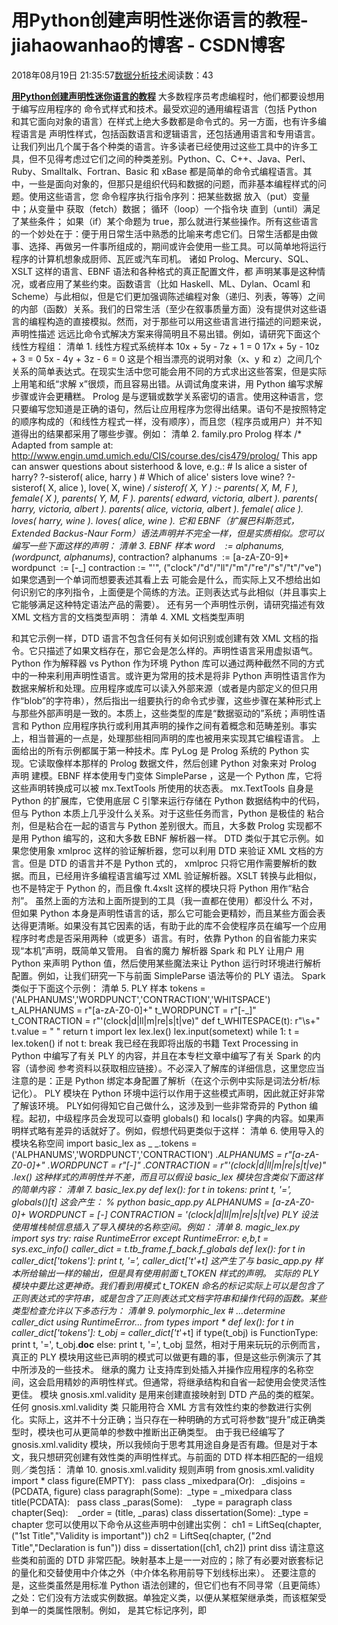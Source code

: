 
# 用Python创建声明性迷你语言的教程​​​​​​​ - jiahaowanhao的博客 - CSDN博客


2018年08月19日 21:35:57[数据分析技术](https://me.csdn.net/jiahaowanhao)阅读数：43


**[用Python创建声明性迷你语言的教程](http://cda.pinggu.org/view/26415.html)**
大多数程序员考虑编程时，他们都要设想用于编写应用程序的 命令式样式和技术。最受欢迎的通用编程语言（包括 Python 和其它面向对象的语言）在样式上绝大多数都是命令式的。另一方面，也有许多编程语言是 声明性样式，包括函数语言和逻辑语言，还包括通用语言和专用语言。
让我们列出几个属于各个种类的语言。许多读者已经使用过这些工具中的许多工具，但不见得考虑过它们之间的种类差别。Python、C、C++、Java、Perl、Ruby、Smalltalk、Fortran、Basic 和 xBase 都是简单的命令式编程语言。其中，一些是面向对象的，但那只是组织代码和数据的问题，而非基本编程样式的问题。使用这些语言，您 命令程序执行指令序列：把某些数据 放入（put）变量中；从变量中 获取（fetch）数据； 循环（loop）一个指令块 直到（until）满足了某些条件； 如果（if）某个命题为 true，那么就进行某些操作。所有这些语言的一个妙处在于：便于用日常生活中熟悉的比喻来考虑它们。日常生活都是由做事、选择、再做另一件事所组成的，期间或许会使用一些工具。可以简单地将运行程序的计算机想象成厨师、瓦匠或汽车司机。
诸如 Prolog、Mercury、SQL、XSLT 这样的语言、EBNF 语法和各种格式的真正配置文件，都 声明某事是这种情况，或者应用了某些约束。函数语言（比如 Haskell、ML、Dylan、Ocaml 和 Scheme）与此相似，但是它们更加强调陈述编程对象（递归、列表，等等）之间的内部（函数）关系。我们的日常生活（至少在叙事质量方面）没有提供对这些语言的编程构造的直接模拟。然而，对于那些可以用这些语言进行描述的问题来说，声明性描述 远远比命令式解决方案来得简明且不易出错。例如，请研究下面这个线性方程组：
清单 1. 线性方程式系统样本
10x + 5y - 7z + 1 = 0
17x + 5y - 10z + 3 = 0
5x - 4y + 3z - 6 = 0
这是个相当漂亮的说明对象（x、y 和 z）之间几个关系的简单表达式。在现实生活中您可能会用不同的方式求出这些答案，但是实际上用笔和纸“求解 x”很烦，而且容易出错。从调试角度来讲，用 Python 编写求解步骤或许会更糟糕。
Prolog 是与逻辑或数学关系密切的语言。使用这种语言，您只要编写您知道是正确的语句，然后让应用程序为您得出结果。语句不是按照特定的顺序构成的（和线性方程式一样，没有顺序），而且您（程序员或用户）并不知道得出的结果都采用了哪些步骤。例如：
清单 2. family.pro Prolog 样本
/* Adapted from sample at:
<http://www.engin.umd.umich.edu/CIS/course.des/cis479/prolog/>
This app can answer questions about sisterhood & love, e.g.:
\# Is alice a sister of harry?
?-sisterof( alice, harry )
\# Which of alice' sisters love wine?
?-sisterof( X, alice ), love( X, wine)
*/
sisterof( X, Y ) :- parents( X, M, F ),
female( X ),
parents( Y, M, F ).
parents( edward, victoria, albert ).
parents( harry, victoria, albert ).
parents( alice, victoria, albert ).
female( alice ).
loves( harry, wine ).
loves( alice, wine ).
它和 EBNF（扩展巴科斯范式，Extended Backus-Naur Form）语法声明并不完全一样，但是实质相似。您可以编写一些下面这样的声明：
清单 3. EBNF 样本
word    := alphanums, (wordpunct, alphanums)*, contraction?
alphanums  := [a-zA-Z0-9]+
wordpunct  := [-_]
contraction := "'", ("clock"/"d"/"ll"/"m"/"re"/"s"/"t"/"ve")
如果您遇到一个单词而想要表述其看上去 可能会是什么，而实际上又不想给出如何识别它的序列指令，上面便是个简练的方法。正则表达式与此相似（并且事实上它能够满足这种特定语法产品的需要）。
还有另一个声明性示例，请研究描述有效 XML 文档方言的文档类型声明：
清单 4. XML 文档类型声明
<!ELEMENT dissertation (chapter+)>
<!ELEMENT chapter (title, paragraph+)>
<!ELEMENT title (\#PCDATA)>
<!ELEMENT paragraph (\#PCDATA | figure)+>
<!ELEMENT figure EMPTY>
和其它示例一样，DTD 语言不包含任何有关如何识别或创建有效 XML 文档的指令。它只描述了如果文档存在，那它会是怎么样的。声明性语言采用虚拟语气。
Python 作为解释器 vs Python 作为环境
Python 库可以通过两种截然不同的方式中的一种来利用声明性语言。或许更为常用的技术是将非 Python 声明性语言作为数据来解析和处理。应用程序或库可以读入外部来源（或者是内部定义的但只用作“blob”的字符串），然后指出一组要执行的命令式步骤，这些步骤在某种形式上与那些外部声明是一致的。本质上，这些类型的库是“数据驱动的”系统；声明性语言和 Python 应用程序执行或利用其声明的操作之间有着概念和范畴差别。事实上，相当普遍的一点是，处理那些相同声明的库也被用来实现其它编程语言。
上面给出的所有示例都属于第一种技术。库 PyLog 是 Prolog 系统的 Python 实现。它读取像样本那样的 Prolog 数据文件，然后创建 Python 对象来对 Prolog 声明 建模。EBNF 样本使用专门变体 SimpleParse ，这是一个 Python 库，它将这些声明转换成可以被 mx.TextTools 所使用的状态表。 mx.TextTools 自身是 Python 的扩展库，它使用底层 C 引擎来运行存储在 Python 数据结构中的代码，但与 Python 本质上几乎没什么关系。对于这些任务而言，Python 是极佳的 粘合剂，但是粘合在一起的语言与 Python 差别很大。而且，大多数 Prolog 实现都不是用 Python 编写的，这和大多数 EBNF 解析器一样。
DTD 类似于其它示例。如果您使用象 xmlproc 这样的验证解析器，您可以利用 DTD 来验证 XML 文档的方言。但是 DTD 的语言并不是 Python 式的， xmlproc 只将它用作需要解析的数据。而且，已经用许多编程语言编写过 XML 验证解析器。XSLT 转换与此相似，也不是特定于 Python 的，而且像 ft.4xslt 这样的模块只将 Python 用作“粘合剂”。
虽然上面的方法和上面所提到的工具（我一直都在使用）都没什么 不对，但如果 Python 本身是声明性语言的话，那么它可能会更精妙，而且某些方面会表达得更清晰。如果没有其它因素的话，有助于此的库不会使程序员在编写一个应用程序时考虑是否采用两种（或更多）语言。有时，依靠 Python 的自省能力来实现“本机”声明，既简单又管用。
自省的魔力
解析器 Spark 和 PLY 让用户 用 Python 来声明 Python 值，然后使用某些魔法来让 Python 运行时环境进行解析配置。例如，让我们研究一下与前面 SimpleParse 语法等价的 PLY 语法。 Spark 类似于下面这个示例：
清单 5. PLY 样本
tokens = ('ALPHANUMS','WORDPUNCT','CONTRACTION','WHITSPACE')
t_ALPHANUMS = r"[a-zA-Z0-0]+"
t_WORDPUNCT = r"[-_]"
t_CONTRACTION = r"'(clock|d|ll|m|re|s|t|ve)"
def t_WHITESPACE(t):
r"\s+"
t.value = " "
return t
import lex
lex.lex()
lex.input(sometext)
while 1:
t = lex.token()
if not t: break
我已经在我即将出版的书籍 Text Processing in Python 中编写了有关 PLY 的内容，并且在本专栏文章中编写了有关 Spark 的内容（请参阅 参考资料以获取相应链接）。不必深入了解库的详细信息，这里您应当注意的是：正是 Python 绑定本身配置了解析（在这个示例中实际是词法分析/标记化）。 PLY 模块在 Python 环境中运行以作用于这些模式声明，因此就正好非常了解该环境。
PLY如何得知它自己做什么，这涉及到一些非常奇异的 Python 编程。起初，中级程序员会发现可以查明 globals() 和 locals() 字典的内容。如果声明样式略有差异的话就好了。例如，假想代码更类似于这样：
清单 6. 使用导入的模块名称空间
import basic_lex as _
_.tokens = ('ALPHANUMS','WORDPUNCT','CONTRACTION')
_.ALPHANUMS = r"[a-zA-Z0-0]+"
_.WORDPUNCT = r"[-_]"
_.CONTRACTION = r"'(clock|d|ll|m|re|s|t|ve)"
_.lex()
这种样式的声明性并不差，而且可以假设 basic_lex 模块包含类似下面这样的简单内容：
清单 7. basic_lex.py
def lex():
for t in tokens:
print t, '=', globals()[t]
这会产生：
% python basic_app.py
ALPHANUMS = [a-zA-Z0-0]+
WORDPUNCT = [-_]
CONTRACTION = '(clock|d|ll|m|re|s|t|ve)
PLY 设法使用堆栈帧信息插入了导入模块的名称空间。例如：
清单 8. magic_lex.py
import sys
try: raise RuntimeError
except RuntimeError:
e,b,t = sys.exc_info()
caller_dict = t.tb_frame.f_back.f_globals
def lex():
for t in caller_dict['tokens']:
print t, '=', caller_dict['t_'+t]
这产生了与 basic_app.py 样本所给输出一样的输出，但是具有使用前面 t_TOKEN 样式的声明。
实际的 PLY 模块中要比这更神奇。我们看到用模式 t_TOKEN 命名的标记实际上可以是包含了正则表达式的字符串，或是包含了正则表达式文档字符串和操作代码的函数。某些类型检查允许以下多态行为：
清单 9. polymorphic_lex
\# ...determine caller_dict using RuntimeError...
from types import *
def lex():
for t in caller_dict['tokens']:
t_obj = caller_dict['t_'+t]
if type(t_obj) is FunctionType:
print t, '=', t_obj.__doc__
else:
print t, '=', t_obj
显然，相对于用来玩玩的示例而言，真正的 PLY 模块用这些已声明的模式可以做更有趣的事，但是这些示例演示了其中所涉及的一些技术。
继承的魔力
让支持库到处插入并操作应用程序的名称空间，这会启用精妙的声明性样式。但通常，将继承结构和自省一起使用会使灵活性更佳。
模块 gnosis.xml.validity 是用来创建直接映射到 DTD 产品的类的框架。任何 gnosis.xml.validity 类 只能用符合 XML 方言有效性约束的参数进行实例化。实际上，这并不十分正确；当只存在一种明确的方式可将参数“提升”成正确类型时，模块也可从更简单的参数中推断出正确类型。
由于我已经编写了 gnosis.xml.validity 模块，所以我倾向于思考其用途自身是否有趣。但是对于本文，我只想研究创建有效性类的声明性样式。与前面的 DTD 样本相匹配的一组规则／类包括：
清单 10. gnosis.xml.validity 规则声明
from gnosis.xml.validity import *
class figure(EMPTY):   pass
class _mixedpara(Or):   _disjoins = (PCDATA, figure)
class paragraph(Some):  _type = _mixedpara
class title(PCDATA):   pass
class _paras(Some):    _type = paragraph
class chapter(Seq):    _order = (title, _paras)
class dissertation(Some): _type = chapter
您可以使用以下命令从这些声明中创建出实例：
ch1 = LiftSeq(chapter, ("1st Title","Validity is important"))
ch2 = LiftSeq(chapter, ("2nd Title","Declaration is fun"))
diss = dissertation([ch1, ch2])
print diss
请注意这些类和前面的 DTD 非常匹配。映射基本上是一一对应的；除了有必要对嵌套标记的量化和交替使用中介体之外（中介体名称用前导下划线标出来）。
还要注意的是，这些类虽然是用标准 Python 语法创建的，但它们也有不同寻常（且更简练）之处：它们没有方法或实例数据。单独定义类，以便从某框架继承类，而该框架受到单一的类属性限制。例如， <chapter> 是其它标记序列，即 <title> 后面跟着一个或多个 <paragraph> 标记。但是为确保在实例中遵守约束，我们所需做的就是用这种简单的方式来 声明chapter 类。
编写像 gnosis.xml.validity.Seq 这样的父类程序所涉及的主要“技巧”，就是在初始化期间研究 实例的 .__class__ 属性。类 chapter 自身并不进行初始化，因此调用其父类的 __init__() 方法。但是传递给父类 __init__() 的 self 是 chapter 的实例，而且 self 知道 chapter。为了举例说明这一点，下面列出了部分 gnosis.xml.validity.Seq 实现：
清单 11. 类 gnosis.xml.validity.Seq
class Seq(tuple):
def __init__(self, inittup):
if not hasattr(self.__class__, '_order'):
raise NotImplementedError, \
"Child of Abstract Class Seq must specify order"
if not isinstance(self._order, tuple):
raise ValidityError, "Seq must have tuple as order"
self.validate()
self._tag = self.__class__.__name__
一旦应用程序程序员试图创建 chapter 实例，实例化代码就检查是否用所要求的 ._order 类属性声明了 chapter ，并检查该属性是否为所需的元组对象。方法 .validate() 要做进一步的检查，以确保初始化实例所用的对象属于 ._order 中指定的相应类。
何时声明
声明性编程样式在声明约束方面 几乎一直比命令式或过程式样式更直接。当然，并非所有的编程问题都是关于约束的 － 或者说至少这并非总是自然定律。但是如果基于规则的系统（比如语法和推理系统）可以进行声明性描述，那么它们的问题就比较容易处理了。是否符合语法的命令式验证很快就会变成非常复杂难懂的所谓“意大利面条式代码”（spaghetti code），而且很难调试。模式和规则的声明仍然可以更简单。
当然，起码在 Python 中，声明规则的验证和增强总是会归结为过程式检查。但是把这种过程式检查放在进行了良好测试的库代码中比较合适。单独的应用程序应该依靠由像 Spark 或 PLY 或 gnosis.xml.validity 这样的库所提供的更简单的声明性接口。其它像 xmlproc 、 SimpleParse 或 ft.4xslt 这样的库，尽管不是 用 Python进行声明的（Python 当然适用于它们的领域），也能使用声明性样式。

